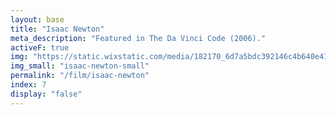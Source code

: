 ```yaml
---
layout: base
title: "Isaac Newton"
meta_description: "Featured in The Da Vinci Code (2006)."
activeF: true
img: "https://static.wixstatic.com/media/182170_6d7a5bdc392146c4b640e41dde10e077~mv2.png"
img_small: "isaac-newton-small"
permalink: "/film/isaac-newton"
index: 7
display: "false"
---
```


